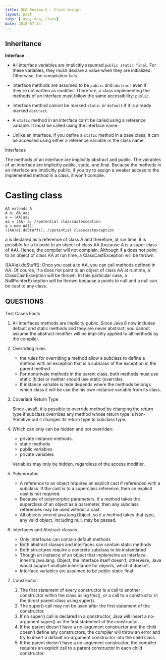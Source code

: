 ```yaml
---
title: OCA Review 5 - Class design
layout: post
tags: [java, oca, class]
date: 2018-07-24
---
```



## Inheritance

**Interface**

- All interface variables are implicitly assumed `public static final`. For
  these variables, they mush declare a value when they are initialized.
  Otherwise, the compilation fails.

- Interface methods are assumed to be `public` and `abstract` even if they're
  not written as modifier. Therefore, a class implementing the methods of an
  interface must follow the same accessibility: `public`.
- Interface method cannot be marked `static` or `default` if it is already
  marked `abstract`.
- A `static` method in an interface can't be called using a reference variable.
  It must be called using the interface name.
- Unlike an interface, if you define a `static` method in a base class, it can
  be accessed using either a reference variable or the class name.

 
Interfaces

The methods of an interface are implicitly abstract and public.
The vairables of an interface are implicitly public, static, and final.
Because the methods in an interface are implicitly public, if you try to assign a weaker access to the implemented method in a class, it won't compile.


# Casting class
```
AA extends A 
A a; AA aa; 
a = (AA)aa;
aa = (AA) a; //potential classcastexception
a = new AA();
((AA)a).doStuff(); //potential classcastexception
```
a is declared as a reference of class A and therefore, at run time, it is possible for a to point to an object of class AA (because A is a super class of AA). Hence, the compiler will not complain. Although if a does not point to an object of class AA at run time, a ClassCastException will be thrown.

((AA)a).doStuff();
Once you cast a to AA, you can call methods defined in AA. Of course, if a does not point to an object of class AA at runtime, a ClassCastException will be thrown. In this particular case, a NullPointerException will be thrown because a points to null and a null can be cast to any class.


## QUESTIONS

Test Cases Facts


1. All interfaces methods are implicity public. Since Java 8 now includes default and static
   methods and they are never abstract, you cannot assume the abstract modifier will be
   implicitly applied to all methods by the compiler.

2. Overriding rules:

	- the rules for overriding a method allow a subclass to define a method with an 
	exception that is a subclass of the exception in the parent method.
	- For nonprivate methods in the parent class, both methods must use static
	 (hide) or neither should use static (override).
	-  If instance variable is hide depends where the methods belongs which class it will be use the his own instance variable
	from its class.

3. Covariant Return Type
	
	Since Java5, it is possible to override method by changing the return type if subclass overrides any method 
	whose return type is Non-Primitive but it changes its return type to subclass type.

4. Which can only can be hidden and not overriden:

	- private instance methods.
	- static methods
	- public variables
	- private variables

	Variables may only be hidden, regardless of the access modifier.

5. Polymorphic

	- A reference to an object requires an explicit cast if referenced with a subclass.
	If the cast is to a superclass reference, then an explicit cast is not required.
	- Because of polymorphic parameters, if a method takes the superclass of
	an object as a parameter, then any subclass references may be used without a cast
	- All objects extend java.lang.Object, so if a method takes that
	type, any valid object, including null, may be passed.

6. Interfaces and Abstract classes

	- Only interfaces can contain default methods
	- Both abstract classes and interfaces can contain static methods
	- Both structures require a concrete subclass to be instantiated
	- Though an instance of an object that implements an interface inherits java.lang.
	Object, the interface itself doesn’t; otherwise, Java would support multiple inheritance
	for objects, which it doesn’t.
	- Interface variables are assumed to be public static final

7. Constructor:

	1. The first statement of every constructor is a call to another constructor within the class
	using this(), or a call to a constructor in the direct parent class using super().
	2. The super() call may not be used after the first statement of the constructor.
	3. If no super() call is declared in a constructor, Java will insert a no-argument super()
	as the first statement of the constructor.
	4. If the parent doesn’t have a no-argument constructor and the child doesn’t define any
	constructors, the compiler will throw an error and try to insert a default no-argument
	constructor into the child class.
	5. If the parent doesn’t have a no-argument constructor, the compiler requires an explicit
	call to a parent constructor in each child constructor.
